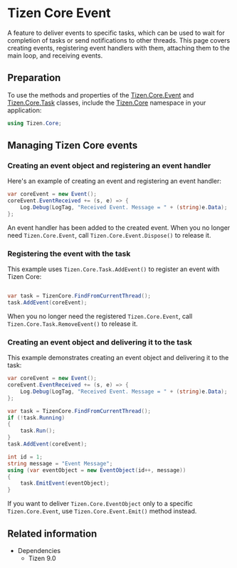# Tizen Core Event

A feature to deliver events to specific tasks, which can be used to wait for completion of tasks or send notifications to other threads. This page covers creating events, registering event handlers with them, attaching them to the main loop, and receiving events.

## Preparation
To use the methods and properties of the [Tizen.Core.Event](/application/dotnet/api/TizenFX/latest/api/Tizen.Core.Event.html) and [Tizen.Core.Task](/application/dotnet/api/TizenFX/latest/api/Tizen.Core.Task.html) classes, include the [Tizen.Core](/application/dotnet/api/TizenFX/latest/api/Tizen.Core.html) namespace in your application:

```csharp
using Tizen.Core;
```

## Managing Tizen Core events
### Creating an event object and registering an event handler
Here's an example of creating an event and registering an event handler:
```csharp
var coreEvent = new Event();
coreEvent.EventReceived += (s, e) => {
    Log.Debug(LogTag, "Received Event. Message = " + (string)e.Data);
};
```
An event handler has been added to the created event.
When you no longer need `Tizen.Core.Event`, call `Tizen.Core.Event.Dispose()` to release it.

### Registering the event with the task
This example uses `Tizen.Core.Task.AddEvent()` to register an event with Tizen Core:
```csharp

var task = TizenCore.FindFromCurrentThread();
task.AddEvent(coreEvent);
```
When you no longer need the registered `Tizen.Core.Event`, call `Tizen.Core.Task.RemoveEvent()` to release it.

### Creating an event object and delivering it to the task
This example demonstrates creating an event object and delivering it to the task:
```csharp
var coreEvent = new Event();
coreEvent.EventReceived += (s, e) => {
    Log.Debug(LogTag, "Received Event. Message = " + (string)e.Data);
};

var task = TizenCore.FindFromCurrentThread();
if (!task.Running)
{
    task.Run();
}
task.AddEvent(coreEvent);

int id = 1;
string message = "Event Message";
using (var eventObject = new EventObject(id++, message))
{
    task.EmitEvent(eventObject);
}

```
If you want to deliver `Tizen.Core.EventObject` only to a specific `Tizen.Core.Event`, use `Tizen.Core.Event.Emit()` method instead.

## Related information
- Dependencies
  - Tizen 9.0